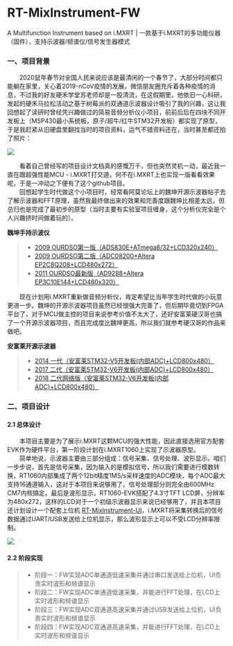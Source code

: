 # RT-MixInstrument-FW
A Multifunction Instrument based on i.MXRT | 一款基于i.MXRT的多功能仪器（固件），支持示波器/频谱仪/信号发生器模式

### 一、项目背景
　　2020鼠年春节对全国人民来说应该是最清闲的一个春节了，大部分时间都只能躺在家里，关心着2019-nCoV疫情的发展。微信朋友圈充斥着各种疫情的消息，不过我的好友硬禾学堂苏老师却是一股清流，在这假期里，他依旧一心科研，发起的硬禾马拉松活动之基于树莓派的双通道示波器设计吸引了我的兴趣，这让我回想起了读研时曾经凭兴趣做过的简易音频分析仪小项目，前前后后在四块不同开发板上（MSP430最小系统板，原子/超牛/红牛STM32开发板）都实现了原型，于是我赶紧从旧硬盘里翻找当时的项目资料，运气不错资料还在，当时甚至都还拍了照片：  

<img src="http://henjay724.com/image/github/RT-MixInstrument-dso0123.jpg" style="zoom:100%" />  

　　看着自己曾经写的项目设计文档真的感慨万千，但也突然灵机一动，最近我一直在跟超强性能MCU - i.MXRT打交道，何不在i.MXRT上也实现一版看看效果呢，于是一冲动之下便有了这个github项目。  
　　回想起学生时代做这个小项目时，经常看阿莫论坛上的魏坤开源示波器帖子去了解示波器和FFT原理，虽然我最终做出来的效果和完善度跟魏坤比相差太远，但总归也是完成了最初步的原型（当时主要有实验室项目缠身，这个分析仪完全是个人兴趣挤时间做着玩的）。  

**魏坤手持示波仪**
> * [2009 OURDSO第一版（ADS830E+ATmega8/32+LCD320x240）](https://www.amobbs.com/thread-2228838-1-1.html)  
> * [2009 OURDSO第二版（ADC08200+Altera EP2C8Q208+LCD480x272）](https://www.amobbs.com/thread-3613209-1-1.html)  
> * [2011 OURDSO最新版（AD9288+Altera EP3C10E144+LCD480x320）](https://www.amobbs.com/thread-4807710-1-1.html)  

　　现在计划用i.MXRT重新做音频分析仪，肯定希望比当年学生时代做的小玩意更进一步。魏坤的开源示波器项目虽然已经很强大完善了，但后期毕竟切到FPGA平台了，对于MCU做主控的项目来说参考价值不太大了，还好安富莱硬汉哥也搞了一个开源示波器项目，而且完成度比魏坤更高，所以我们就参考硬汉哥的作品来做吧。  

**安富莱开源示波器**
> * [2014 一代（安富莱STM32-V5开发板(内部ADC)+LCD800x480）](http://www.armbbs.cn/forum.php?mod=viewthread&tid=3886&extra=page%3D1)  
> * [2017 二代（安富莱STM32-V6开发板(内部ADC)+LCD800x480）](http://www.armbbs.cn/forum.php?mod=viewthread&tid=45785&extra=page%3D1)  
> * [2018 二代网络版（安富莱STM32-V6开发板(内部ADC)+LCD800x480）](http://www.armbbs.cn/forum.php?mod=viewthread&tid=89526)  

### 二、项目设计
#### 2.1 总体设计
　　本项目主要是为了展示i.MXRT这颗MCU的强大性能，因此直接选用官方配套EVK作为硬件平台，第一阶段计划在i.MXRT1060上实现了示波器原型。  
　　简单地说，示波器主要由三部分组成：信号采集、信号处理、波形显示。咱们一步步说，首先是信号采集，因为输入的是模拟信号，所以我们需要进行模数转换，RT1060内部集成了两个12bit精度1MS/s采样速度的ADC模块，每个ADC最大支持16通道输入，这对于本项目来说够用了。信号处理部分则完全由600MHz CM7内核搞定。最后是波形显示，RT1060-EVK搭配了4.3寸TFT LCD屏，分辨率为480x272，这样的LCD对于一个初级示波器显示来说已经够用了，并且本项目还计划设计一个配套上位机 [RT-MixInstrument-UI](https://github.com/JayHeng/RT-MixInstrument-UI)，i.MXRT将采集转换后的信号数据通过UART/USB发送给上位机显示，那么波形显示上可以不受LCD分辨率限制。  

<img src="http://henjay724.com/image/github/RT-MixInstrument_BlockDiagram_v0.1.JPG" style="zoom:100%" />  

#### 2.2 阶段实现

> * 阶段一：FW实现ADC单通道低速采集并通过串口发送给上位机，UI负责实时波形和频谱显示  
> * 阶段二：FW实现ADC单通道低速采集，并能进行FFT处理，在LCD上实时波形和频谱显示  
> * 阶段三：FW实现ADC双通道高速采集并通过USB发送给上位机，UI负责实时波形和频谱显示  
> * 阶段四：FW实现ADC双通道高速采集，并能进行FFT处理，在LCD上实时波形和频谱显示  



